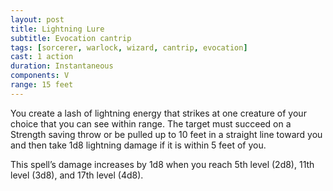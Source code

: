 ```yaml
---
layout: post
title: Lightning Lure
subtitle: Evocation cantrip
tags: [sorcerer, warlock, wizard, cantrip, evocation]
cast: 1 action
duration: Instantaneous
components: V
range: 15 feet
---
```

You create a lash of lightning energy that strikes at one creature of your choice that you can see within range. The target must succeed on a Strength saving throw or be pulled up to 10 feet in a straight line toward you and then take 1d8 lightning damage if it is within 5 feet of you.

This spell’s damage increases by 1d8 when you reach 5th level (2d8), 11th level (3d8), and 17th level (4d8).